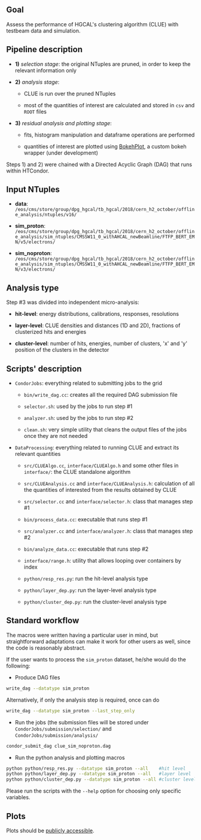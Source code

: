 Goal
-----------------

Assess the performance of HGCAL's clustering algorithm (CLUE) with testbeam data and simulation. 

Pipeline description
-----------------

- **1)** *selection stage*: the original NTuples are pruned, in order to keep the relevant information only

- **2)** *analysis stage*:

    - CLUE is run over the pruned NTuples
	
    - most of the quantities of interest are calculated and stored in ```csv``` and ```ROOT``` files

- **3)** *residual analysis and plotting stage*:

    - fits, histogram manipulation and dataframe operations are performed
	
    - quantities of interest are plotted using [BokehPlot](https://bitbucket.org/bfontana/bokehplot), a custom bokeh wrapper (under development)


Steps 1) and 2) were chained with a Directed Acyclic Graph (DAG) that runs within HTCondor.

Input NTuples
------------------

- **data**: ```/eos/cms/store/group/dpg_hgcal/tb_hgcal/2018/cern_h2_october/offline_analysis/ntuples/v16/``` 

- **sim_proton**: ```/eos/cms/store/group/dpg_hgcal/tb_hgcal/2018/cern_h2_october/offline_analysis/sim_ntuples/CMSSW11_0_withAHCAL_newBeamline/FTFP_BERT_EMN/v5/electrons/```

- **sim_noproton**: ```/eos/cms/store/group/dpg_hgcal/tb_hgcal/2018/cern_h2_october/offline_analysis/sim_ntuples/CMSSW11_0_withAHCAL_newBeamline/FTFP_BERT_EMN/v3/electrons/```
	
Analysis type
------------------
Step #3 was divided into independent micro-analysis:

- **hit-level**: energy distributions, calibrations, responses, resolutions

- **layer-level**: CLUE densities and distances (1D and 2D), fractions of clusterized hits and energies 

- **cluster-level**: number of hits, energies, number of clusters, 'x' and 'y' position of the clusters in the detector

Scripts' description
------------------

- ```CondorJobs```: everything related to submitting jobs to the grid

    - ```bin/write_dag.cc```: creates all the required DAG submission file

    - ```selector.sh```: used by the jobs to run step #1

    - ```analyzer.sh```: used by the jobs to run step #2

    - ```clean.sh```: very simple utility that cleans the output files of the jobs once they are not needed

- ```DataProcessing```: everything related to running CLUE and extract its relevant quantities

    - ```src/CLUEAlgo.cc```, ```interface/CLUEAlgo.h``` and some other files in ```interface/```: the CLUE standalone algorithm

    - ```src/CLUEAnalysis.cc``` and ```interface/CLUEAnalysis.h```: calculation of all the quantities of interested from the results obtained by CLUE

    - ```src/selector.cc``` and ```interface/selector.h```: class that manages step #1

    - ```bin/process_data.cc```: executable that runs step #1

    - ```src/analyzer.cc``` and ```interface/analyzer.h```: class that manages step #2

    - ```bin/analyze_data.cc```: executable that runs step #2

    - ```interface/range.h```: utility that allows looping over containers by index

    - ```python/resp_res.py```: run the hit-level analysis type

    - ```python/layer_dep.py```: run the layer-level analysis type

    - ```python/cluster_dep.py```: run the cluster-level analysis type

Standard workflow
-----------------

The macros were written having a particular user in mind, but straightforward adaptations can make it work for other users as well, since the code is reasonably abstract.

If the user wants to process the ```sim_proton``` dataset, he/she would do the following:

- Produce DAG files

```bash
write_dag --datatype sim_proton
```

Alternatively, if only the analysis step is required, once can do

```bash
write_dag --datatype sim_proton --last_step_only
```

- Run the jobs (the submission files will be stored under ```CondorJobs/submission/selection/``` and ```CondorJobs/submission/analysis/```

```bash
condor_submit_dag clue_sim_noproton.dag
```

- Run the python analysis and plotting macros

```bash
python python/resp_res.py --datatype sim_proton --all    #hit level
python python/layer_dep.py --datatype sim_proton --all   #layer level
python python/cluster_dep.py --datatype sim_proton --all #cluster level
```

Please run the scripts with the ```--help``` option for choosing only specific variables.
    
Plots
-----------------
Plots should be [publicly accessible](https://bfontana.web.cern.ch/bfontana/TestBeamReconstruction/).